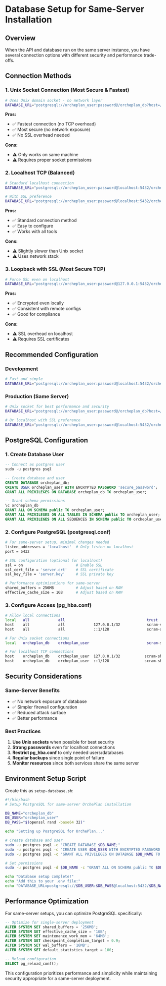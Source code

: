 # Database Setup for Same-Server Installation

## Overview
When the API and database run on the same server instance, you have several connection options with different security and performance trade-offs.

## Connection Methods

### 1. Unix Socket Connection (Most Secure & Fastest)
```bash
# Uses Unix domain socket - no network layer
DATABASE_URL="postgresql://orcheplan_user:password@/orcheplan_db?host=/var/run/postgresql"
```
**Pros:**
- ✅ Fastest connection (no TCP overhead)
- ✅ Most secure (no network exposure)
- ✅ No SSL overhead needed

**Cons:**
- ⚠️ Only works on same machine
- ⚠️ Requires proper socket permissions

### 2. Localhost TCP (Balanced)
```bash
# Standard localhost connection
DATABASE_URL="postgresql://orcheplan_user:password@localhost:5432/orcheplan_db"

# With SSL preference
DATABASE_URL="postgresql://orcheplan_user:password@localhost:5432/orcheplan_db?sslmode=prefer"
```
**Pros:**
- ✅ Standard connection method
- ✅ Easy to configure
- ✅ Works with all tools

**Cons:**
- ⚠️ Slightly slower than Unix socket
- ⚠️ Uses network stack

### 3. Loopback with SSL (Most Secure TCP)
```bash
# Force SSL even on localhost
DATABASE_URL="postgresql://orcheplan_user:password@127.0.0.1:5432/orcheplan_db?sslmode=require"
```
**Pros:**
- ✅ Encrypted even locally
- ✅ Consistent with remote configs
- ✅ Good for compliance

**Cons:**
- ⚠️ SSL overhead on localhost
- ⚠️ Requires SSL certificates

## Recommended Configuration

### Development
```bash
# Fast and simple
DATABASE_URL="postgresql://orcheplan_user:password@localhost:5432/orcheplan_db"
```

### Production (Same Server)
```bash
# Unix socket for best performance and security
DATABASE_URL="postgresql://orcheplan_user:password@/orcheplan_db?host=/var/run/postgresql"

# Or localhost with SSL preference
DATABASE_URL="postgresql://orcheplan_user:password@localhost:5432/orcheplan_db?sslmode=prefer"
```

## PostgreSQL Configuration

### 1. Create Database User
```sql
-- Connect as postgres user
sudo -u postgres psql

-- Create database and user
CREATE DATABASE orcheplan_db;
CREATE USER orcheplan_user WITH ENCRYPTED PASSWORD 'secure_password';
GRANT ALL PRIVILEGES ON DATABASE orcheplan_db TO orcheplan_user;

-- Grant schema permissions
\c orcheplan_db
GRANT ALL ON SCHEMA public TO orcheplan_user;
GRANT ALL PRIVILEGES ON ALL TABLES IN SCHEMA public TO orcheplan_user;
GRANT ALL PRIVILEGES ON ALL SEQUENCES IN SCHEMA public TO orcheplan_user;
```

### 2. Configure PostgreSQL (postgresql.conf)
```bash
# For same-server setup, minimal changes needed
listen_addresses = 'localhost'  # Only listen on localhost
port = 5432

# SSL configuration (optional for localhost)
ssl = on                        # Enable SSL
ssl_cert_file = 'server.crt'    # SSL certificate
ssl_key_file = 'server.key'     # SSL private key

# Performance optimizations for same-server
shared_buffers = 256MB          # Adjust based on RAM
effective_cache_size = 1GB      # Adjust based on RAM
```

### 3. Configure Access (pg_hba.conf)
```bash
# Allow local connections
local   all             all                                     trust
host    all             all             127.0.0.1/32            scram-sha-256
host    all             all             ::1/128                 scram-sha-256

# For Unix socket connections
local   orcheplan_db    orcheplan_user                          scram-sha-256

# For localhost TCP connections
host    orcheplan_db    orcheplan_user  127.0.0.1/32           scram-sha-256
host    orcheplan_db    orcheplan_user  ::1/128                scram-sha-256
```

## Security Considerations

### Same-Server Benefits
- ✅ No network exposure of database
- ✅ Simpler firewall configuration
- ✅ Reduced attack surface
- ✅ Better performance

### Best Practices
1. **Use Unix sockets** when possible for best security
2. **Strong passwords** even for localhost connections
3. **Restrict pg_hba.conf** to only needed users/databases
4. **Regular backups** since single point of failure
5. **Monitor resources** since both services share the same server

## Environment Setup Script

Create this as `setup-database.sh`:
```bash
#!/bin/bash
# Setup PostgreSQL for same-server OrchePlan installation

DB_NAME="orcheplan_db"
DB_USER="orcheplan_user"
DB_PASS="$(openssl rand -base64 32)"

echo "Setting up PostgreSQL for OrchePlan..."

# Create database and user
sudo -u postgres psql -c "CREATE DATABASE $DB_NAME;"
sudo -u postgres psql -c "CREATE USER $DB_USER WITH ENCRYPTED PASSWORD '$DB_PASS';"
sudo -u postgres psql -c "GRANT ALL PRIVILEGES ON DATABASE $DB_NAME TO $DB_USER;"

# Set permissions
sudo -u postgres psql -d $DB_NAME -c "GRANT ALL ON SCHEMA public TO $DB_USER;"

echo "Database setup complete!"
echo "Add this to your .env file:"
echo "DATABASE_URL=postgresql://$DB_USER:$DB_PASS@localhost:5432/$DB_NAME"
```

## Performance Optimization

For same-server setups, you can optimize PostgreSQL specifically:

```sql
-- Optimize for single-server deployment
ALTER SYSTEM SET shared_buffers = '256MB';
ALTER SYSTEM SET effective_cache_size = '1GB';
ALTER SYSTEM SET maintenance_work_mem = '64MB';
ALTER SYSTEM SET checkpoint_completion_target = 0.9;
ALTER SYSTEM SET wal_buffers = '16MB';
ALTER SYSTEM SET default_statistics_target = 100;

-- Reload configuration
SELECT pg_reload_conf();
```

This configuration prioritizes performance and simplicity while maintaining security appropriate for a same-server deployment.